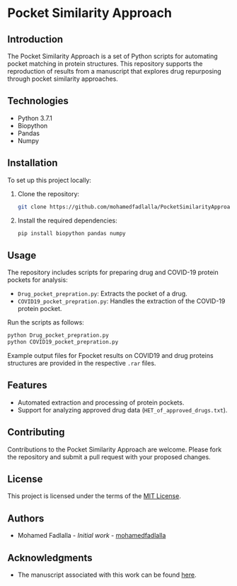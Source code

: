 # Pocket Similarity Approach

## Introduction
The Pocket Similarity Approach is a set of Python scripts for automating pocket matching in protein structures. This repository supports the reproduction of results from a manuscript that explores drug repurposing through pocket similarity approaches.

## Technologies
- Python 3.7.1
- Biopython
- Pandas
- Numpy

## Installation
To set up this project locally:
1. Clone the repository:
   ```bash
   git clone https://github.com/mohamedfadlalla/PocketSimilarityApproach.git
   ```
2. Install the required dependencies:
   ```bash
   pip install biopython pandas numpy
   ```

## Usage
The repository includes scripts for preparing drug and COVID-19 protein pockets for analysis:
- `Drug_pocket_prepration.py`: Extracts the pocket of a drug.
- `COVID19_pocket_prepration.py`: Handles the extraction of the COVID-19 protein pocket.

Run the scripts as follows:
```bash
python Drug_pocket_prepration.py
python COVID19_pocket_prepration.py
```

Example output files for Fpocket results on COVID19 and drug proteins structures are provided in the respective `.rar` files.

## Features
- Automated extraction and processing of protein pockets.
- Support for analyzing approved drug data (`HET_of_approved_drugs.txt`).

## Contributing
Contributions to the Pocket Similarity Approach are welcome. Please fork the repository and submit a pull request with your proposed changes.

## License
This project is licensed under the terms of the [MIT License](LICENSE.md).

## Authors
- Mohamed Fadlalla - *Initial work* - [mohamedfadlalla](https://github.com/mohamedfadlalla)

## Acknowledgments
- The manuscript associated with this work can be found [here](https://chemrxiv.org/articles/preprint/COVID19_Approved_Drug_Repurposing_Pocket_Similarity_Approach/12722483).
